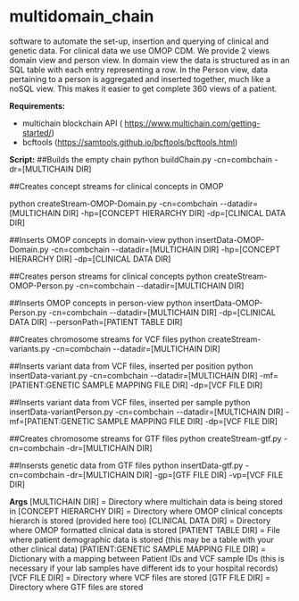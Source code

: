 # multidomain_chain
software to automate the set-up, insertion and querying of clinical and genetic data. For clinical data we use OMOP CDM. We provide 2 views domain view and person view. In domain view the data is structured as in an SQL table with each entry representing a row. In the Person view, data pertaining to a person is aggregated and inserted together, much like a noSQL view. This makes it easier to get complete 360 views of a patient.

**Requirements:**
- multichain blockchain API (
https://www.multichain.com/getting-started/)
- bcftools (https://samtools.github.io/bcftools/bcftools.html)

**Script:**
##Builds the empty chain
python buildChain.py -cn=combchain -dr=[MULTICHAIN DIR]

##Creates concept streams for clinical concepts in OMOP

python createStream-OMOP-Domain.py -cn=combchain --datadir=[MULTICHAIN DIR] -hp=[CONCEPT HIERARCHY DIR] -dp=[CLINICAL DATA DIR]

##Inserts OMOP concepts in domain-view
python insertData-OMOP-Domain.py -cn=combchain --datadir=[MULTICHAIN DIR] -hp=[CONCEPT HIERARCHY DIR] -dp=[CLINICAL DATA DIR]

##Creates person streams for clinical concepts 
python createStream-OMOP-Person.py -cn=combchain --datadir=[MULTICHAIN DIR]

##Inserts OMOP concepts in person-view
python insertData-OMOP-Person.py -cn=combchain --datadir=[MULTICHAIN DIR] -dp=[CLINICAL DATA DIR] --personPath=[PATIENT TABLE DIR]

##Creates chromosome streams for VCF files
python createStream-variants.py -cn=combchain --datadir=[MULTICHAIN DIR]

##Inserts variant data from VCF files, inserted per position
python insertData-variant.py -cn=combchain --datadir=[MULTICHAIN DIR] -mf=[PATIENT:GENETIC SAMPLE MAPPING FILE DIR] -dp=[VCF FILE DIR]

##Inserts variant data from VCF files, inserted per sample
python insertData-variantPerson.py -cn=combchain --datadir=[MULTICHAIN DIR] -mf=[PATIENT:GENETIC SAMPLE MAPPING FILE DIR] -dp=[VCF FILE DIR]

##Creates chromosome streams for GTF files
python createStream-gtf.py -cn=combchain -dr=[MULTICHAIN DIR]

##Insersts genetic data from GTF files
python insertData-gtf.py -cn=combchain -dr=[MULTICHAIN DIR] -gp=[GTF FILE DIR] -vp=[VCF FILE DIR]

**Args**
[MULTICHAIN DIR] = Directory where multichain data is being stored in
[CONCEPT HIERARCHY DIR] = Directory where OMOP clinical concepts hierarch is stored (provided here too)
[CLINICAL DATA DIR] = Directory where OMOP formatted clinical data is stored
[PATIENT TABLE DIR] = File where patient demographic data is stored (this may be a table with your other clinical data)
[PATIENT:GENETIC SAMPLE MAPPING FILE DIR] =  Dictionary with a mapping between Patient IDs and VCF sample IDs (this is necessary if your lab samples have different ids to your hospital records)
[VCF FILE DIR] = Directory where VCF files are stored
[GTF FILE DIR] = Directory where GTF files are stored



